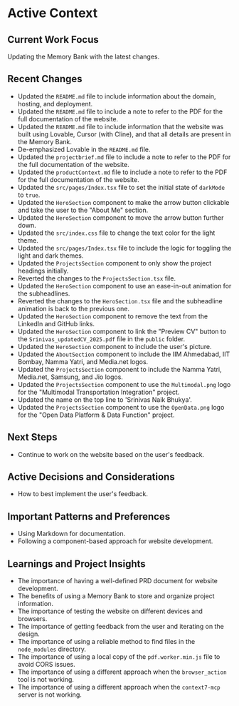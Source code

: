 # Active Context

## Current Work Focus

Updating the Memory Bank with the latest changes.

## Recent Changes

*   Updated the `README.md` file to include information about the domain, hosting, and deployment.
*   Updated the `README.md` file to include a note to refer to the PDF for the full documentation of the website.
*   Updated the `README.md` file to include information that the website was built using Lovable, Cursor (with Cline), and that all details are present in the Memory Bank.
*   De-emphasized Lovable in the `README.md` file.
*   Updated the `projectbrief.md` file to include a note to refer to the PDF for the full documentation of the website.
*   Updated the `productContext.md` file to include a note to refer to the PDF for the full documentation of the website.
*   Updated the `src/pages/Index.tsx` file to set the initial state of `darkMode` to `true`.
*   Updated the `HeroSection` component to make the arrow button clickable and take the user to the "About Me" section.
*   Updated the `HeroSection` component to move the arrow button further down.
*   Updated the `src/index.css` file to change the text color for the light theme.
*   Updated the `src/pages/Index.tsx` file to include the logic for toggling the light and dark themes.
*   Updated the `ProjectsSection` component to only show the project headings initially.
*   Reverted the changes to the `ProjectsSection.tsx` file.
*   Updated the `HeroSection` component to use an ease-in-out animation for the subheadlines.
*   Reverted the changes to the `HeroSection.tsx` file and the subheadline animation is back to the previous one.
*   Updated the `HeroSection` component to remove the text from the LinkedIn and GitHub links.
*   Updated the `HeroSection` component to link the "Preview CV" button to the `Srinivas_updatedCV_2025.pdf` file in the `public` folder.
*   Updated the `HeroSection` component to include the user's picture.
*   Updated the `AboutSection` component to include the IIM Ahmedabad, IIT Bombay, Namma Yatri, and Media.net logos.
*   Updated the `ProjectsSection` component to include the Namma Yatri, Media.net, Samsung, and Jio logos.
*   Updated the `ProjectsSection` component to use the `Multimodal.png` logo for the "Multimodal Transportation Integration" project.
*   Updated the name on the top line to 'Srinivas Naik Bhukya'.
*   Updated the `ProjectsSection` component to use the `OpenData.png` logo for the "Open Data Platform & Data Function" project.

## Next Steps

*   Continue to work on the website based on the user's feedback.

## Active Decisions and Considerations

*   How to best implement the user's feedback.

## Important Patterns and Preferences

*   Using Markdown for documentation.
*   Following a component-based approach for website development.

## Learnings and Project Insights

*   The importance of having a well-defined PRD document for website development.
*   The benefits of using a Memory Bank to store and organize project information.
*   The importance of testing the website on different devices and browsers.
*   The importance of getting feedback from the user and iterating on the design.
*   The importance of using a reliable method to find files in the `node_modules` directory.
*   The importance of using a local copy of the `pdf.worker.min.js` file to avoid CORS issues.
*   The importance of using a different approach when the `browser_action` tool is not working.
*   The importance of using a different approach when the `context7-mcp` server is not working.

